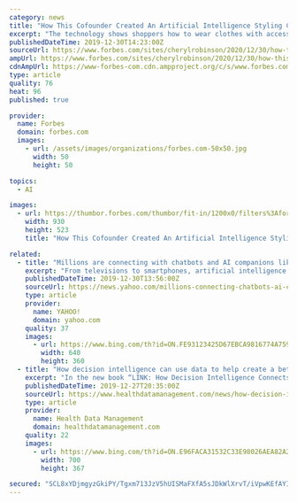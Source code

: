 ```yaml
---
category: news
title: "How This Cofounder Created An Artificial Intelligence Styling Company To Help Consumers Shop"
excerpt: "The technology shows shoppers how to wear clothes with accessories. The company uses artificial intelligence to scale out the guidance that the retailer would provide. FindMine serves over 1.5 billion requests for outfits per year across e-commerce and mobile platforms, and AOV (average order value) and conversions by up to 150% with full outfits."
publishedDateTime: 2019-12-30T14:23:00Z
sourceUrl: https://www.forbes.com/sites/cherylrobinson/2020/12/30/how-this-cofounder-created-an-artificial-intelligence-styling-company-to-help-consumers-shop/
ampUrl: https://www.forbes.com/sites/cherylrobinson/2020/12/30/how-this-cofounder-created-an-artificial-intelligence-styling-company-to-help-consumers-shop/amp/
cdnAmpUrl: https://www-forbes-com.cdn.ampproject.org/c/s/www.forbes.com/sites/cherylrobinson/2020/12/30/how-this-cofounder-created-an-artificial-intelligence-styling-company-to-help-consumers-shop/amp/
type: article
quality: 76
heat: 96
published: true

provider:
  name: Forbes
  domain: forbes.com
  images:
    - url: /assets/images/organizations/forbes.com-50x50.jpg
      width: 50
      height: 50

topics:
  - AI

images:
  - url: https://thumbor.forbes.com/thumbor/fit-in/1200x0/filters%3Aformat%28jpg%29/https%3A%2F%2Fspecials-images.forbesimg.com%2Fimageserve%2F5e0955a40bf81b00072e18a6%2F0x0.jpg%3FcropX1%3D5%26cropX2%3D934%26cropY1%3D0%26cropY2%3D523
    width: 930
    height: 523
    title: "How This Cofounder Created An Artificial Intelligence Styling Company To Help Consumers Shop"

related:
  - title: "Millions are connecting with chatbots and AI companions like Replika"
    excerpt: "From televisions to smartphones, artificial intelligence is making a greater impact in our lives. The popular app Replika allows users to share their feelings with an AI companion, or “chatbot.” Seven million people use the app when they need someone to talk to. Technology reporter Laurie Segall, who messaged with her bot for three months ..."
    publishedDateTime: 2019-12-30T13:56:00Z
    sourceUrl: https://news.yahoo.com/millions-connecting-chatbots-ai-companions-135602828.html
    type: article
    provider:
      name: YAHOO!
      domain: yahoo.com
    quality: 37
    images:
      - url: https://www.bing.com/th?id=ON.FE93123425D67EBCA9816774A7592545
        width: 640
        height: 360
  - title: "How decision intelligence can use data to help create a better world"
    excerpt: "In the new book “LINK: How Decision Intelligence Connects Data, Actions, and Outcomes for a Better World” (Emerald Publishing; September 16, 2019) author Lorien Pratt explores just how we can use technology to make a better world for us. In doing so, Pratt says we will need to take artificial intelligence to the next level and use decision ..."
    publishedDateTime: 2019-12-27T20:35:00Z
    sourceUrl: https://www.healthdatamanagement.com/news/how-decision-intelligence-can-use-data-to-help-create-a-better-world
    type: article
    provider:
      name: Health Data Management
      domain: healthdatamanagement.com
    quality: 22
    images:
      - url: https://www.bing.com/th?id=ON.E96FACA31532C33E98026AEA82A2D200
        width: 700
        height: 367

secured: "SCL8xYDjmgyzGkiPY/Tgxm713JzV5hUISMaFXfA5sJDkWlXrvT/iVpwKEfAYIzgSpePxUXNLOewAhhbK5BTJarPfpSZLJx6KGErwFcqGwpQ05L5+0JMo/mfVR9OzUbrkjpDALz0gDLVcdsR2NP6amZ9nn3uJ+tQ1xE63zO8sM+qVs2y11hkoGSCTxR8i/9r6JvlBD5Ifl1yLxz/xXTxzMGNecJ0rBbhc1CrDUhem/kPJx1/AeLjuRPbeLJf8rNL+FxnJClQcL3mbfIb/EmYnhg==;oG3UAYdK4v+MwJmL98hJMw=="
---
```


